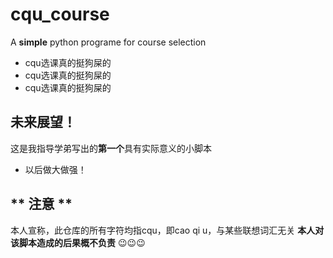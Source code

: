 # cqu_course
A **simple** python programe for course selection

* cqu选课真的挺狗屎的
* cqu选课真的挺狗屎的
* cqu选课真的挺狗屎的

## 未来展望！
这是我指导学弟写出的**第一个**具有实际意义的小脚本
* 以后做大做强！

## ** 注意 **
本人宣称，此仓库的所有字符均指cqu，即cao qi u，与某些联想词汇无关
**本人对该脚本造成的后果概不负责**
😉😉😉
